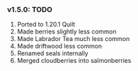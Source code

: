 ### v1.5.0: TODO

1. Ported to 1.20.1 Quilt
2. Made berries slightly less common
3. Made Labrador Tea much less common
4. Made driftwood less common
5. Renamed seals internally
6. Merged cloudberries into salmonberries
